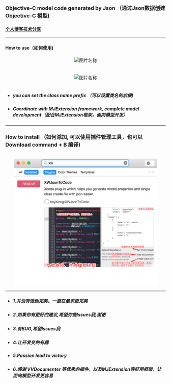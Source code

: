 ### Objective-C model code generated by Json （通过Json数据创建Objective-C 模型)

#### [个人博客技术分享](http://www.jianshu.com/users/538cc0206202/latest_articles)

---

#### How to use（如何使用)

<div  align="center"> 
<img src="http://img.blog.csdn.net/20150731002154042" width = "450" height = "300" alt="图片名称" align=center />
</div>

</br>
</br>

<div  align="center"> 
<img src="http://img.blog.csdn.net/20150917193217724" width = "600" height = "400" alt="图片名称" align=center />
</div>
</br>



+ ##### you can set the class name prefix （可以设置类名的前缀)


+ ##### Coordinate with MJExtension framework, complete model development（配合MJExtension框架，面向模型开发）

---


### How to install （如何添加, 可以使用插件管理工具，也可以Download command + B 编译)

</br>
<div  align="center"> 
<img src="https://raw.githubusercontent.com/boyXiong/raw/master/picture/installDisplay.png" width = "450" height = "400" alt="图片名称" align=center />
</div>


---
+ ##### 1.并没有做到完美，一直在最求更完美

+ ##### 2.如果你有更好的建议,希望你能Issues我,谢谢

+ ##### 3.有BUG,希望Issues我

+ ##### 4.让开发变的有趣

+ ##### 5.Passion lead to victory

+ ##### 6.感谢 VVDocumenter 等优秀的插件，以及MJExtension等好用框架，让面向模型开发更容易




